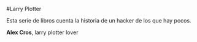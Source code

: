 #Larry Plotter

Esta serie de libros cuenta la historia de un hacker de los que hay pocos.

**Alex Cros**, larry plotter lover
